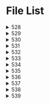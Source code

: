 # File List

<details>
<summary>528</summary>

- [sum](https://ponapon280.github.io/5chSummary/528/sum.html)
- [mod](https://ponapon280.github.io/5chSummary/528/mod.html)

> sum_prefiles
>

> mod_prefiles
>
</details>

<details>
<summary>529</summary>

- [sum](https://ponapon280.github.io/5chSummary/529/sum.html)
- [mod](https://ponapon280.github.io/5chSummary/529/mod.html)
- [url](https://ponapon280.github.io/5chSummary/529/url.html)

> sum_prefiles
>

> mod_prefiles
>
</details>

<details>
<summary>530</summary>

- [sum](https://ponapon280.github.io/5chSummary/530/sum.html)
- [mod](https://ponapon280.github.io/5chSummary/530/mod.html)
- [url](https://ponapon280.github.io/5chSummary/530/url.html)

> sum_prefiles
>

> mod_prefiles
>
</details>

<details>
<summary>531</summary>

- [sum](https://ponapon280.github.io/5chSummary/531/sum.html)
- [mod](https://ponapon280.github.io/5chSummary/531/mod.html)
- [url](https://ponapon280.github.io/5chSummary/531/url.html)
- [mod_2](https://ponapon280.github.io/5chSummary/531/mod_2.html)

> sum_prefiles
>

> mod_prefiles
>
</details>

<details>
<summary>532</summary>

- [sum](https://ponapon280.github.io/5chSummary/532/sum.html)
- [mod](https://ponapon280.github.io/5chSummary/532/mod.html)
- [url](https://ponapon280.github.io/5chSummary/532/url.html)

> sum_prefiles
>
>  - [sum_1](https://ponapon280.github.io/5chSummary/532/sum_prefiles/sum_1.html)
>  - [sum_2](https://ponapon280.github.io/5chSummary/532/sum_prefiles/sum_2.html)
>  - [sum_3](https://ponapon280.github.io/5chSummary/532/sum_prefiles/sum_3.html)
>  - [sum_4](https://ponapon280.github.io/5chSummary/532/sum_prefiles/sum_4.html)
>  - [sum_5](https://ponapon280.github.io/5chSummary/532/sum_prefiles/sum_5.html)

> mod_prefiles
>
>  - [mod_1](https://ponapon280.github.io/5chSummary/532/mod_prefiles/mod_1.html)
>  - [mod_2](https://ponapon280.github.io/5chSummary/532/mod_prefiles/mod_2.html)
>  - [mod_3](https://ponapon280.github.io/5chSummary/532/mod_prefiles/mod_3.html)
>  - [mod_4](https://ponapon280.github.io/5chSummary/532/mod_prefiles/mod_4.html)
>  - [mod_5](https://ponapon280.github.io/5chSummary/532/mod_prefiles/mod_5.html)
</details>

<details>
<summary>533</summary>

- [sum](https://ponapon280.github.io/5chSummary/533/sum.html)
- [mod](https://ponapon280.github.io/5chSummary/533/mod.html)
- [url](https://ponapon280.github.io/5chSummary/533/url.html)

> sum_prefiles
>
>  - [sum_1](https://ponapon280.github.io/5chSummary/533/sum_prefiles/sum_1.html)
>  - [sum_2](https://ponapon280.github.io/5chSummary/533/sum_prefiles/sum_2.html)
>  - [sum_3](https://ponapon280.github.io/5chSummary/533/sum_prefiles/sum_3.html)
>  - [sum_4](https://ponapon280.github.io/5chSummary/533/sum_prefiles/sum_4.html)
>  - [sum_5](https://ponapon280.github.io/5chSummary/533/sum_prefiles/sum_5.html)

> mod_prefiles
>
>  - [mod_1](https://ponapon280.github.io/5chSummary/533/mod_prefiles/mod_1.html)
>  - [mod_2](https://ponapon280.github.io/5chSummary/533/mod_prefiles/mod_2.html)
>  - [mod_3](https://ponapon280.github.io/5chSummary/533/mod_prefiles/mod_3.html)
>  - [mod_4](https://ponapon280.github.io/5chSummary/533/mod_prefiles/mod_4.html)
>  - [mod_5](https://ponapon280.github.io/5chSummary/533/mod_prefiles/mod_5.html)
</details>

<details>
<summary>534</summary>

- [sum](https://ponapon280.github.io/5chSummary/534/sum.html)
- [mod](https://ponapon280.github.io/5chSummary/534/mod.html)
- [url](https://ponapon280.github.io/5chSummary/534/url.html)

> sum_prefiles
>
>  - [sum_1](https://ponapon280.github.io/5chSummary/534/sum_prefiles/sum_1.html)
>  - [sum_2](https://ponapon280.github.io/5chSummary/534/sum_prefiles/sum_2.html)
>  - [sum_3](https://ponapon280.github.io/5chSummary/534/sum_prefiles/sum_3.html)
>  - [sum_4](https://ponapon280.github.io/5chSummary/534/sum_prefiles/sum_4.html)
>  - [sum_5](https://ponapon280.github.io/5chSummary/534/sum_prefiles/sum_5.html)

> mod_prefiles
>
>  - [mod_1](https://ponapon280.github.io/5chSummary/534/mod_prefiles/mod_1.html)
>  - [mod_2](https://ponapon280.github.io/5chSummary/534/mod_prefiles/mod_2.html)
>  - [mod_3](https://ponapon280.github.io/5chSummary/534/mod_prefiles/mod_3.html)
>  - [mod_4](https://ponapon280.github.io/5chSummary/534/mod_prefiles/mod_4.html)
>  - [mod_5](https://ponapon280.github.io/5chSummary/534/mod_prefiles/mod_5.html)
</details>

<details>
<summary>535</summary>

- [sum](https://ponapon280.github.io/5chSummary/535/sum.html)
- [mod](https://ponapon280.github.io/5chSummary/535/mod.html)
- [url](https://ponapon280.github.io/5chSummary/535/url.html)

> sum_prefiles
>
>  - [sum_1](https://ponapon280.github.io/5chSummary/535/sum_prefiles/sum_1.html)
>  - [sum_2](https://ponapon280.github.io/5chSummary/535/sum_prefiles/sum_2.html)
>  - [sum_3](https://ponapon280.github.io/5chSummary/535/sum_prefiles/sum_3.html)
>  - [sum_4](https://ponapon280.github.io/5chSummary/535/sum_prefiles/sum_4.html)
>  - [sum_5](https://ponapon280.github.io/5chSummary/535/sum_prefiles/sum_5.html)

> mod_prefiles
>
>  - [mod_1](https://ponapon280.github.io/5chSummary/535/mod_prefiles/mod_1.html)
>  - [mod_2](https://ponapon280.github.io/5chSummary/535/mod_prefiles/mod_2.html)
>  - [mod_3](https://ponapon280.github.io/5chSummary/535/mod_prefiles/mod_3.html)
>  - [mod_4](https://ponapon280.github.io/5chSummary/535/mod_prefiles/mod_4.html)
>  - [mod_5](https://ponapon280.github.io/5chSummary/535/mod_prefiles/mod_5.html)
</details>

<details>
<summary>536</summary>

- [sum](https://ponapon280.github.io/5chSummary/536/sum.html)
- [mod](https://ponapon280.github.io/5chSummary/536/mod.html)
- [url](https://ponapon280.github.io/5chSummary/536/url.html)

> sum_prefiles
>
>  - [sum_1](https://ponapon280.github.io/5chSummary/536/sum_prefiles/sum_1.html)
>  - [sum_2](https://ponapon280.github.io/5chSummary/536/sum_prefiles/sum_2.html)
>  - [sum_3](https://ponapon280.github.io/5chSummary/536/sum_prefiles/sum_3.html)
>  - [sum_4](https://ponapon280.github.io/5chSummary/536/sum_prefiles/sum_4.html)
>  - [sum_5](https://ponapon280.github.io/5chSummary/536/sum_prefiles/sum_5.html)

> mod_prefiles
>
>  - [mod_1](https://ponapon280.github.io/5chSummary/536/mod_prefiles/mod_1.html)
>  - [mod_2](https://ponapon280.github.io/5chSummary/536/mod_prefiles/mod_2.html)
>  - [mod_3](https://ponapon280.github.io/5chSummary/536/mod_prefiles/mod_3.html)
>  - [mod_4](https://ponapon280.github.io/5chSummary/536/mod_prefiles/mod_4.html)
>  - [mod_5](https://ponapon280.github.io/5chSummary/536/mod_prefiles/mod_5.html)
</details>

<details>
<summary>537</summary>

- [sum](https://ponapon280.github.io/5chSummary/537/sum.html)
- [mod](https://ponapon280.github.io/5chSummary/537/mod.html)
- [url](https://ponapon280.github.io/5chSummary/537/url.html)

> sum_prefiles
>
>  - [sum_1](https://ponapon280.github.io/5chSummary/537/sum_prefiles/sum_1.html)
>  - [sum_2](https://ponapon280.github.io/5chSummary/537/sum_prefiles/sum_2.html)
>  - [sum_3](https://ponapon280.github.io/5chSummary/537/sum_prefiles/sum_3.html)
>  - [sum_4](https://ponapon280.github.io/5chSummary/537/sum_prefiles/sum_4.html)
>  - [sum_5](https://ponapon280.github.io/5chSummary/537/sum_prefiles/sum_5.html)

> mod_prefiles
>
>  - [mod_1](https://ponapon280.github.io/5chSummary/537/mod_prefiles/mod_1.html)
>  - [mod_2](https://ponapon280.github.io/5chSummary/537/mod_prefiles/mod_2.html)
>  - [mod_3](https://ponapon280.github.io/5chSummary/537/mod_prefiles/mod_3.html)
>  - [mod_4](https://ponapon280.github.io/5chSummary/537/mod_prefiles/mod_4.html)
>  - [mod_5](https://ponapon280.github.io/5chSummary/537/mod_prefiles/mod_5.html)
</details>

<details>
<summary>538</summary>

- [sum](https://ponapon280.github.io/5chSummary/538/sum.html)
- [mod](https://ponapon280.github.io/5chSummary/538/mod.html)
- [url](https://ponapon280.github.io/5chSummary/538/url.html)

> sum_prefiles
>
>  - [sum_1](https://ponapon280.github.io/5chSummary/538/sum_prefiles/sum_1.html)
>  - [sum_2](https://ponapon280.github.io/5chSummary/538/sum_prefiles/sum_2.html)
>  - [sum_3](https://ponapon280.github.io/5chSummary/538/sum_prefiles/sum_3.html)
>  - [sum_4](https://ponapon280.github.io/5chSummary/538/sum_prefiles/sum_4.html)
>  - [sum_5](https://ponapon280.github.io/5chSummary/538/sum_prefiles/sum_5.html)

> mod_prefiles
>
>  - [mod_1](https://ponapon280.github.io/5chSummary/538/mod_prefiles/mod_1.html)
>  - [mod_2](https://ponapon280.github.io/5chSummary/538/mod_prefiles/mod_2.html)
>  - [mod_3](https://ponapon280.github.io/5chSummary/538/mod_prefiles/mod_3.html)
>  - [mod_4](https://ponapon280.github.io/5chSummary/538/mod_prefiles/mod_4.html)
>  - [mod_5](https://ponapon280.github.io/5chSummary/538/mod_prefiles/mod_5.html)
</details>

<details>
<summary>539</summary>

- [sum](https://ponapon280.github.io/5chSummary/539/sum.html)
- [mod](https://ponapon280.github.io/5chSummary/539/mod.html)
- [url](https://ponapon280.github.io/5chSummary/539/url.html)

> sum_prefiles
>
>  - [sum_1](https://ponapon280.github.io/5chSummary/539/sum_prefiles/sum_1.html)
>  - [sum_2](https://ponapon280.github.io/5chSummary/539/sum_prefiles/sum_2.html)
>  - [sum_3](https://ponapon280.github.io/5chSummary/539/sum_prefiles/sum_3.html)
>  - [sum_4](https://ponapon280.github.io/5chSummary/539/sum_prefiles/sum_4.html)
>  - [sum_5](https://ponapon280.github.io/5chSummary/539/sum_prefiles/sum_5.html)

> mod_prefiles
>
>  - [mod_1](https://ponapon280.github.io/5chSummary/539/mod_prefiles/mod_1.html)
>  - [mod_2](https://ponapon280.github.io/5chSummary/539/mod_prefiles/mod_2.html)
>  - [mod_3](https://ponapon280.github.io/5chSummary/539/mod_prefiles/mod_3.html)
>  - [mod_4](https://ponapon280.github.io/5chSummary/539/mod_prefiles/mod_4.html)
>  - [mod_5](https://ponapon280.github.io/5chSummary/539/mod_prefiles/mod_5.html)
</details>

